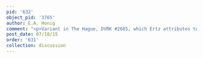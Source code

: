 ```yaml
---
pid: '632'
object_pid: '3765'
author: E.A. Honig
comment: "<p>Variant in The Hague, DVRK #2685, which Ertz attributes to Jan the Younger.</p>\n"
post_date: 07/18/15
order: '631'
collection: discussion
---
```

